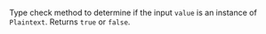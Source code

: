 Type check method to determine if the input `value` is an instance of `Plaintext`.  Returns `true` or `false`.
